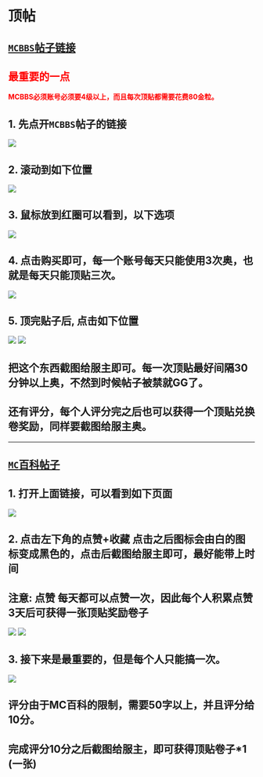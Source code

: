 # 顶帖

## [**`MCBBS`帖子链接**](https://www.mcbbs.net/thread-1245873-1-1.html)

## <span style="color: red">**最重要的一点**</span>
<span style="color: red">**MCBBS必须账号必须要4级以上，而且每次顶贴都需要花费80金粒。**</span>

## **1. 先点开`MCBBS`帖子的链接**
![](/images/dingtie/1.png)

## **2. 滚动到如下位置**
![](/images/dingtie/2.png)

## **3. 鼠标放到红圈可以看到，以下选项**
![](/images/dingtie/7.png)

## **4. 点击购买即可，每一个账号每天只能使用3次奥，也就是每天只能顶贴三次。**
![](/images/dingtie/3.png)

## **5. 顶完贴子后, 点击如下位置**
![](/images/dingtie/4.png)
![](/images/dingtie/5.png)

## **把这个东西截图给服主即可。每一次顶贴最好间隔30分钟以上奥，不然到时候帖子被禁就GG了。**
## **还有评分，每个人评分完之后也可以获得一个顶贴兑换卷奖励，同样要截图给服主奥。**

<hr />

## [**`MC`百科帖子**](https://play.mcmod.cn/sv20185981.html)

## **1. 打开上面链接，可以看到如下页面**
![](/images/dingtie/8.png)

## **2. 点击左下角的点赞+收藏  点击之后图标会由白的图标变成黑色的，点击后截图给服主即可，最好能带上时间**
## **注意: 点赞 每天都可以点赞一次，因此每个人积累点赞3天后可获得一张顶贴奖励卷子**

![](/images/dingtie/9.png)
![](/images/dingtie/10.png)

## **3. 接下来是最重要的，但是每个人只能搞一次。**
![](/images/dingtie/11.png)

## **评分由于MC百科的限制，需要50字以上，并且评分给10分。**
## **完成评分10分之后截图给服主，即可获得顶贴卷子*1 (一张)**

